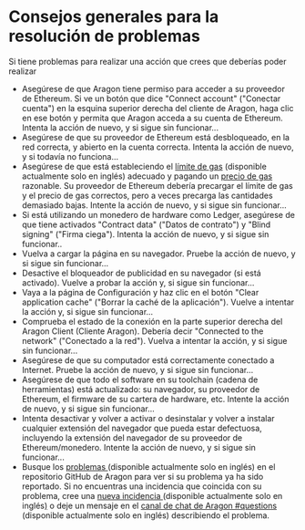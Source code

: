 # Consejos generales para la resolución de problemas

Si tiene problemas para realizar una acción que crees que deberías poder realizar&#x20;

* Asegúrese de que Aragon tiene permiso para acceder a su proveedor de Ethereum. Si ve un botón que dice "Connect account" ("Conectar cuenta") en la esquina superior derecha del cliente de Aragon, haga clic en ese botón y permita que Aragon acceda a su cuenta de Ethereum. Intenta la acción de nuevo, y si sigue sin funcionar...&#x20;
* Asegúrese de que su proveedor de Ethereum está desbloqueado, en la red correcta, y abierto en la cuenta correcta. Intenta la acción de nuevo, y si todavía no funciona...&#x20;
* Asegúrese de que está estableciendo el [límite de gas](https://ethgasstation.info/blog/gas-limit/) (disponible actualmente solo en inglés) adecuado y pagando un [precio de gas](https://ethgasstation.info/) razonable. Su proveedor de Ethereum debería precargar el límite de gas y el precio de gas correctos, pero a veces precarga las cantidades demasiado bajas. Intente la acción de nuevo, y si sigue sin funcionar...&#x20;
* Si está utilizando un monedero de hardware como Ledger, asegúrese de que tiene activados "Contract data" ("Datos de contrato") y "Blind signing" ("Firma ciega"). Intenta la acción de nuevo, y si sigue sin funcionar..&#x20;
* Vuelva a cargar la página en su navegador. Pruebe la acción de nuevo, y si sigue sin funcionar...
* Desactive el bloqueador de publicidad en su navegador (si está activado). Vuelve a probar la acción y, si sigue sin funcionar...&#x20;
* Vaya a la página de Configuración y haz clic en el botón "Clear application cache" ("Borrar la caché de la aplicación"). Vuelve a intentar la acción y, si sigue sin funcionar...&#x20;
* Comprueba el estado de la conexión en la parte superior derecha del Aragon Client (Cliente Aragon). Debería decir "Connected to the network" ("Conectado a la red"). Vuelva a intentar la acción, y si sigue sin funcionar...&#x20;
* Asegúrese de que su computador está correctamente conectado a Internet. Pruebe la acción de nuevo, y si sigue sin funcionar...&#x20;
* Asegúrese de que todo el software en su toolchain (cadena de herramientas) está actualizado: su navegador, su proveedor de Ethereum, el firmware de su cartera de hardware, etc. Intente la acción de nuevo, y si sigue sin funcionar...&#x20;
* Intenta desactivar y volver a activar o desinstalar y volver a instalar cualquier extensión del navegador que pueda estar defectuosa, incluyendo la extensión del navegador de su proveedor de Ethereum/monedero. Intente la acción de nuevo, y si sigue sin funcionar...&#x20;
* Busque los [problemas ](https://github.com/aragon/aragon/issues)(disponible actualmente solo en inglés) en el repositorio GitHub de Aragon para ver si su problema ya ha sido reportado. Si no encuentras una incidencia que coincida con su problema, cree una [nueva incidencia ](https://github.com/aragon/aragon/issues/new)(disponible actualmente solo en inglés[)](https://github.com/aragon/aragon/issues/new) o deje un mensaje en el [canal de chat de Aragon #questions](https://discordapp.com/channels/672466989217873929/694844628586856469) (disponible actualmente solo en inglés) describiendo el problema.
